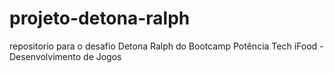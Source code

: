 # projeto-detona-ralph
repositorio para o desafio Detona Ralph do Bootcamp Potência Tech iFood - Desenvolvimento de Jogos

